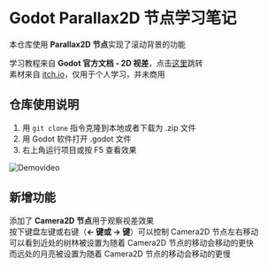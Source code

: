 # Godot Parallax2D 节点学习笔记
本仓库使用 **Parallax2D 节点**实现了滚动背景的功能

学习教程来自 **Godot 官方文档 - 2D 视差**，点击[这里](https://docs.godotengine.org/zh-cn/4.x/tutorials/2d/2d_parallax.html#)跳转  
素材来自 [itch.io](https://ansimuz.itch.io/mountain-dusk-parallax-background)，仅用于个人学习，并未商用

## 仓库使用说明  
1. 用 `git clone` 指令克隆到本地或者下载为 .zip 文件
2. 用 Godot 软件打开 .godot 文件
3. 右上角运行项目或按 F5 查看效果

![Demovideo](https://github.com/user-attachments/assets/1efebd6e-edd9-4e89-a557-560ad03eafbc)

## 新增功能
添加了 **Camera2D 节点**用于观察视差效果  
按下键盘左键或右键（**← 键或 → 键**）可以控制 Camera2D 节点左右移动  
可以看到近处的树林被设置为随着 Camera2D 节点的移动会移动的更快  
而远处的月亮被设置为随着 Camera2D 节点的移动会移动的更慢  
